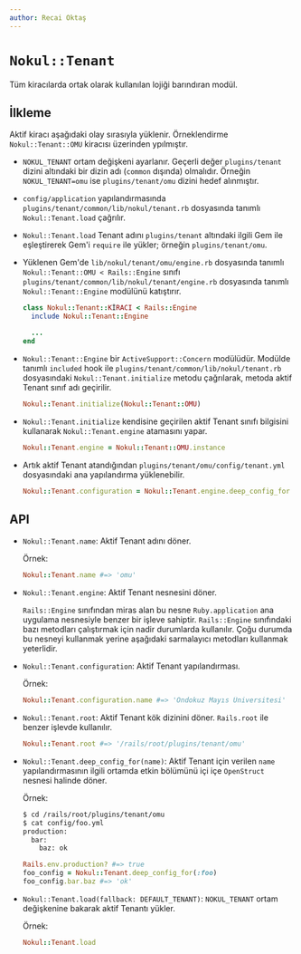 ```yaml
---
author: Recai Oktaş
---
```


`Nokul::Tenant`
===============

Tüm kiracılarda ortak olarak kullanılan lojiği barındıran modül.

İlkleme
-------

Aktif kiracı aşağıdaki olay sırasıyla yüklenir.  Örneklendirme
`Nokul::Tenant::OMU` kiracısı üzerinden ypılmıştır.

- `NOKUL_TENANT` ortam değişkeni ayarlanır.  Geçerli değer `plugins/tenant`
  dizini altındaki bir dizin adı (`common` dışında) olmalıdır.  Örneğin
  `NOKUL_TENANT=omu` ise `plugins/tenant/omu` dizini hedef alınmıştır.

- `config/application` yapılandırmasında
  `plugins/tenant/common/lib/nokul/tenant.rb` dosyasında tanımlı
  `Nokul::Tenant.load` çağrılır.

- `Nokul::Tenant.load` Tenant adını `plugins/tenant` altındaki ilgili Gem ile
  eşleştirerek Gem'i `require` ile yükler; örneğin `plugins/tenant/omu`.

- Yüklenen Gem'de `lib/nokul/tenant/omu/engine.rb` dosyasında tanımlı
  `Nokul::Tenant::OMU < Rails::Engine` sınıfı
  `plugins/tenant/common/lib/nokul/tenant/engine.rb` dosyasında tanımlı
  `Nokul::Tenant::Engine` modülünü katıştırır.

  ```ruby
  class Nokul::Tenant::KİRACI < Rails::Engine
    include Nokul::Tenant::Engine

    ...
  end
  ```

- `Nokul::Tenant::Engine` bir `ActiveSupport::Concern` modülüdür.  Modülde
  tanımlı `included` hook ile `plugins/tenant/common/lib/nokul/tenant.rb`
  dosyasındaki `Nokul::Tenant.initialize` metodu çağrılarak, metoda aktif Tenant
  sınıf adı geçirilir.

  ```ruby
  Nokul::Tenant.initialize(Nokul::Tenant::OMU)
  ```

- `Nokul::Tenant.initialize` kendisine geçirilen aktif Tenant sınıfı bilgisini
  kullanarak `Nokul::Tenant.engine` atamasını yapar.

  ```ruby
  Nokul::Tenant.engine = Nokul::Tenant::OMU.instance
  ```

- Artık aktif Tenant atandığından `plugins/tenant/omu/config/tenant.yml`
  dosyasındaki ana yapılandırma yüklenebilir.

  ```ruby
  Nokul::Tenant.configuration = Nokul::Tenant.engine.deep_config_for :tenant
  ```

API
---

- `Nokul::Tenant.name`:  Aktif Tenant adını döner.

  Örnek:

  ```ruby
  Nokul::Tenant.name #=> 'omu'
  ```

- `Nokul::Tenant.engine`: Aktif Tenant nesnesini döner.

  `Rails::Engine` sınıfından miras alan bu nesne `Ruby.application` ana uygulama
  nesnesiyle benzer bir işleve sahiptir.  `Rails::Engine` sınıfındaki bazı
  metodları çalıştırmak için nadir durumlarda kullanılır.  Çoğu durumda bu
  nesneyi kullanmak yerine aşağıdaki sarmalayıcı metodları kullanmak yeterlidir.

- `Nokul::Tenant.configuration`: Aktif Tenant yapılandırması.

  Örnek:

  ```ruby
  Nokul::Tenant.configuration.name #=> 'Ondokuz Mayıs Üniversitesi'
  ```

- `Nokul::Tenant.root`: Aktif Tenant kök dizinini döner.  `Rails.root` ile
  benzer işlevde kullanılır.

  ```ruby
  Nokul::Tenant.root #=> '/rails/root/plugins/tenant/omu'
  ```

- `Nokul::Tenant.deep_config_for(name)`: Aktif Tenant için verilen `name`
  yapılandırmasının ilgili ortamda etkin bölümünü içi içe `OpenStruct` nesnesi
  halinde döner.

  Örnek:

  ```sh
  $ cd /rails/root/plugins/tenant/omu
  $ cat config/foo.yml
  production:
    bar:
      baz: ok
  ```

  ```ruby
  Rails.env.production? #=> true
  foo_config = Nokul::Tenant.deep_config_for(:foo)
  foo_config.bar.baz #=> 'ok'
  ```

- `Nokul::Tenant.load(fallback: DEFAULT_TENANT)`: `NOKUL_TENANT` ortam
  değişkenine bakarak aktif Tenantı yükler.

  Örnek:

  ```ruby
  Nokul::Tenant.load
  ```
